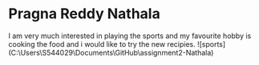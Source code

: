 # Pragna Reddy Nathala
I am very much interested in playing the sports and my favourite hobby is cooking the food and i would like to try the new recipies.
![sports] (C:\Users\S544029\Documents\GitHub\assignment2-Nathala)